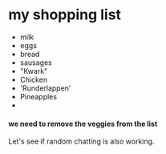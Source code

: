 # my shopping list
- milk 
- eggs
- bread
- sausages
- "Kwark"
- Chicken
- 'Runderlappen'
- Pineapples
- 

#### we need to remove the veggies from the list

Let's see if random chatting is also working.
